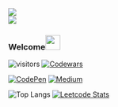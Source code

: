 <div align="left">
  <img src="https://readme-typing-svg.herokuapp.com/?lines=Welcome+to+my+portfolio;Hello,+I'm+chi;阿祥的工程師之路&center=false&width=500&height=50&color=FF5733&font=Courier&size=30">
</div>

<div align="left">
  <img src="https://readme-typing-svg.herokuapp.com/?lines=Coding+is+fun!;Let's+go!&center=false&width=500&height=50&color=36BCF7&font=Fira+Code&size=24">
</div>

### Welcome<img src="https://raw.githubusercontent.com/verma-anushka/verma-anushka/master/gifs/wave.gif" width="30px">
![visitors](https://komarev.com/ghpvc/?username=chixxyy&label=Profile%20views&color=0e75b6&style=flat)
[![Codewars](https://www.codewars.com/users/chixxyy/badges/micro)](https://www.codewars.com/users/chixxyy)

[![CodePen](https://img.shields.io/badge/CodePen-000000?style=for-the-badge&logo=codepen&logoColor=white)](https://codepen.io/chixxyy)
[![Medium](https://img.shields.io/badge/Medium-12100E?style=for-the-badge&logo=medium&logoColor=white)](https://medium.com/@chixxyy)

![Top Langs](https://github-readme-stats.vercel.app/api/top-langs/?username=chixxyy&layout=compact&theme=radical)
[![Leetcode Stats](https://leetcard.jacoblin.cool/chixxyy)](https://leetcode.com/chixxyy)
